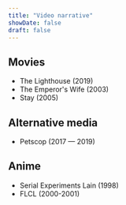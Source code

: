 ```yaml
---
title: "Video narrative"
showDate: false
draft: false
---
```


## Movies
* The Lighthouse (2019)
* The Emperor's Wife (2003)
* Stay (2005)

## Alternative media
* Petscop (2017 — 2019)

## Anime
* Serial Experiments Lain (1998)
* FLCL (2000-2001)